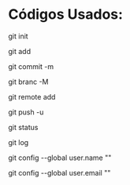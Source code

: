 <h1> Códigos Usados: </h1>

git init 

git add

git commit -m

git branc -M 

git remote add

git push -u 

git status

git log 

git config --global user.name ""

git config --global user.email ""

